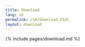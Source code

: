 ```yaml
---
title: Download
lang: sk
permalink: /sk/download.html
layout: download
---
```


{% include pages/download.md %}
 
